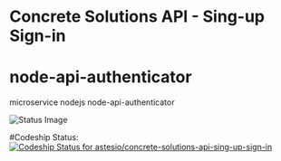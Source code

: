 Concrete Solutions API - Sing-up Sign-in
===================================================================

# node-api-authenticator
microservice nodejs node-api-authenticator

![Status Image](https://codeship.com/projects/c5862b10-7e10-0134-fbaf-42c59cf9d92c/status?branch=master)

#Codeship Status:
[ ![Codeship Status for astesio/concrete-solutions-api-sing-up-sign-in](https://codeship.com/projects/c5862b10-7e10-0134-fbaf-42c59cf9d92c/status?branch=master)](https://codeship.com/projects/181577)


